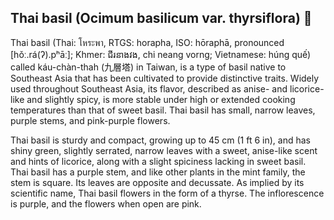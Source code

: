 ## Thai basil (Ocimum basilicum var. thyrsiflora) 🍃

<!--
**BasilLeaf42/BasilLeaf42** is a ✨ _special_ ✨ repository because its `README.md` (this file) appears on your GitHub profile.

Here are some ideas to get you started:

- 🔭 I’m currently working on ...
- 🌱 I’m currently learning ...
- 👯 I’m looking to collaborate on ...
- 🤔 I’m looking for help with ...
- 💬 Ask me about ...
- 📫 How to reach me: ...
- 😄 Pronouns: ...
- ⚡ Fun fact: ...
-->

Thai basil (Thai: โหระพา, RTGS: horapha, ISO: hōraphā, pronounced [hǒː.rá(ʔ).pʰāː]; Khmer: ជីរនាងវង, chi neang vorng; Vietnamese: húng quế) called káu-chàn-thah (九層塔) in Taiwan, is a type of basil native to Southeast Asia that has been cultivated to provide distinctive traits. Widely used throughout Southeast Asia, its flavor, described as anise- and licorice-like and slightly spicy, is more stable under high or extended cooking temperatures than that of sweet basil. Thai basil has small, narrow leaves, purple stems, and pink-purple flowers.

Thai basil is sturdy and compact, growing up to 45 cm (1 ft 6 in), and has shiny green, slightly serrated, narrow leaves with a sweet, anise-like scent and hints of licorice, along with a slight spiciness lacking in sweet basil. Thai basil has a purple stem, and like other plants in the mint family, the stem is square. Its leaves are opposite and decussate. As implied by its scientific name, Thai basil flowers in the form of a thyrse. The inflorescence is purple, and the flowers when open are pink.
